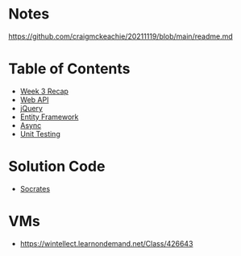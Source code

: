 # Notes

https://github.com/craigmckeachie/20211119/blob/main/readme.md

# Table of Contents

- [Week 3 Recap](Week3Recap.md)
- [Web API](WebAPI.md)
- [jQuery](jQuery.md)
- [Entity Framework](EntityFramework.md)
- [Async](Async.md)
- [Unit Testing](UnitTesting.md)
<!-- - [CSS](CSS.md)
- [JavaScript](JavaScript.md) -->

# Solution Code

- [Socrates](https://github.com/craigmckeachie/Socrates)

# VMs

- https://wintellect.learnondemand.net/Class/426643
<!-- - Microsoft Account
craigdmckeachie@gmail.com -->
